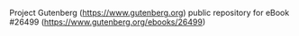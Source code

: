 Project Gutenberg (https://www.gutenberg.org) public repository for eBook #26499 (https://www.gutenberg.org/ebooks/26499)
